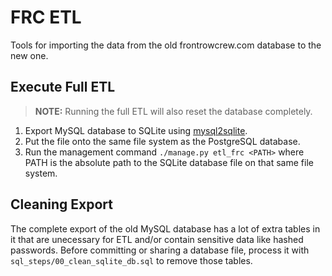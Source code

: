 # FRC ETL

Tools for importing the data from the old frontrowcrew.com database to the new one.

## Execute Full ETL

> **NOTE:** Running the full ETL will also reset the database completely.
1. Export MySQL database to SQLite using [mysql2sqlite](https://github.com/dumblob/mysql2sqlite).
2. Put the file onto the same file system as the PostgreSQL database.
3. Run the management command `./manage.py etl_frc <PATH>` where PATH is the absolute path to the SQLite database file on that same file system.


## Cleaning Export

The complete export of the old MySQL database has a lot of extra tables in it that are unecessary for ETL and/or contain sensitive data like hashed passwords. Before committing or sharing a database file, process it with `sql_steps/00_clean_sqlite_db.sql` to remove those tables.
